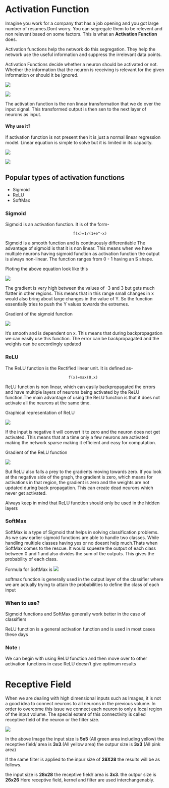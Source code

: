 # Activation Function

 Imagine you work for a company that has a job opening and you got large number of resumes.Dont worry. You can segregate them to be relevent and non relevent based on some factors. This is what an **Activation Function** does.

Activation functions help the network do this segregation. They help the network use the useful information and suppress the irrelevant data points.

Activation Functions decide whether a neuron should be activated or not. Whether the information that the neuron is receiving is relevant for the given information or should it be ignored.

![](https://harishnarayanan.org/images/writing/artistic-style-transfer/neuron.gif)

![](https://s3-ap-south-1.amazonaws.com/av-blog-media/wp-content/uploads/2017/10/17123344/act.png)

The activation function is the non linear transformation that we do over the input signal. This transformed output is then sen to the next layer of neurons as input.

 #### Why use it?

If activation function is not present then it is just a normal linear regression model. Linear equation is simple to solve but it is limited in its capacity. 

![](https://cdn-images-1.medium.com/max/2000/1*GIPiAdQyOa8wUOkHaL-MJg.gif)


![](https://analyticsindiamag.com/wp-content/uploads/2018/01/nural-network_3.gif)

## Popular types of activation functions

* Sigmoid
* ReLU
* SoftMax

### Sigmoid

Sigmoid is an activation function. It is of the form-

                                  f(x)=1/(1+e^-x)
    

Sigmoid is a smooth function and is continuously differentiable The advantage of sigmoid is that it is non linear. This means when we have multiple neurons having sigmoid function as activation function the output is always non-linear. The function ranges from 0 - 1 having an S shape.
    
Ploting the above equation look like this

![](https://s3-ap-south-1.amazonaws.com/av-blog-media/wp-content/uploads/2017/10/17154935/sigmoid-300x300.png)

The gradient is very high between the values of -3 and 3 but gets much flatter in other regions. This means that in this range small changes in x would also bring about large changes in the value of Y. So the function essentially tries to push the Y values towards the extremes. 

Gradient of the sigmoid function

![](https://s3-ap-south-1.amazonaws.com/av-blog-media/wp-content/uploads/2017/10/17155643/sigmoid-derivative-300x300.png)


It’s smooth and is dependent on x. This means that during backpropagation we can easily use this function. The error can be backpropagated and the weights can be accordingly updated


### ReLU
The ReLU function is the Rectified linear unit. It is defined as-

                                f(x)=max(0,x)

ReLU function is non linear, which can easily backpropagated the errors and have multiple layers of neurons being activated by the ReLU function.The main advantage of using the ReLU function is that it does not activate all the neurons at the same time.

Graphical representation of ReLU

![](https://s3-ap-south-1.amazonaws.com/av-blog-media/wp-content/uploads/2017/10/17160725/relu-300x300.png)



If the input is negative it will convert it to zero and the neuron does not get activated. This means that at a time only a few neurons are activated making the network sparse making it efficient and easy for computation.

Gradient of the ReLU function

![](https://s3-ap-south-1.amazonaws.com/av-blog-media/wp-content/uploads/2017/10/17160955/relu-derivative-300x300.png)

But ReLU also falls a prey to the gradients moving towards zero. If you look at the negative side of the graph, the gradient is zero, which means for activations in that region, the gradient is zero and the weights are not updated during back propagation. This can create dead neurons which never get activated. 

Always keep in mind that ReLU function should only be used in the hidden layers

### SoftMax

SoftMax is a type of Sigmoid that helps in solving classification problems. As we saw earlier sigmoid functions are able to handle two classes. While handling multiple classes having yes or no doesnt help much.Thats when SoftMax comes to the rescue. It would squeeze the output of each class between 0 and 1 and also divides the sum of the outputs. This gives the probability of each class.

Formula for SoftMax is 
                            ![](https://s3-ap-south-1.amazonaws.com/av-blog-media/wp-content/uploads/2017/10/17014509/softmax.png)

 softmax function is generally used in the output layer of the classifier where we are actually trying to attain the probabilities to define the class of each input

### When to use?

Sigmoid functions and SoftMax generally work better in the case of classifiers

ReLU function is a general activation function and is used in most cases these days

### Note : 
We can begin with using ReLU function and then move over to other activation functions in case ReLU doesn’t give optimum results


# Receptive Field 
When we are dealing with high dimensional inputs such as Images, it is not a good idea to connect neurons to all neurons in the previous volume. In order to overcome this issue we connect each neuron to only a local region of the input volume. The special extent of this connectivity is called receptive field of the neuron or the filter size.

![](https://i.stack.imgur.com/I7DBr.gif)

In the above Image
the input size is **5x5** (All green area including yellow)
the receptive field/ area is **3x3**.(All yellow area)
the outpur size is **3x3** (All pink area)

If the same filter is applied to the inpur size of **28X28** the results will be as follows.

the input size is **28x28** 
the receptive field/ area is **3x3**.
the outpur size is **26x26**
Here receptive field, kernel and filter are used interchangenably.